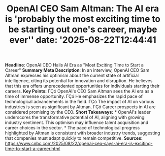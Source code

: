 ﻿---
title: "OpenAI CEO Sam Altman: The AI era is 'probably the most exciting time to be starting out one's career, maybe ever''
date: '2025-08-22T12:44:41"
category: "Markets"
summary: ""
slug: "openai ceo sam altman the ai era is probably the most exciti"
source_urls:
  - "https://www.cnbc.com/2025/08/22/openai-ceo-says-ai-era-is-exciting-time-to-start-a-career.html"
seo:
  title: "OpenAI CEO Sam Altman: The AI era is 'probably the most exciting time to be starting out one's career, maybe ever' | Hash n Hedge'
  description: '"
  keywords: ["news", "markets", "brief"]
---
**Headline**: OpenAI CEO Hails AI Era as "Most Exciting Time to Start a Career"  **Summary Meta Description**: In an interview, OpenAI CEO Sam Altman expresses his optimism about the current state of artificial intelligence, citing its potential for innovation and disruption. He believes that this era offers unprecedented opportunities for individuals starting their careers.  **Key Points:**  ΓÇó OpenAI's CEO Sam Altman sees the AI era as a time of immense opportunity. ΓÇó He emphasizes the rapid pace of technological advancements in the field. ΓÇó The impact of AI on various industries is seen as significant by Altman. ΓÇó Career prospects in AI are considered promising by the CEO.  **Short Takeaways:**  * OpenAI's leader underscores the transformative potential of AI, aligning with growing industry sentiment. This optimism may influence talent acquisition and career choices in the sector. * The pace of technological progress highlighted by Altman is consistent with broader industry trends, suggesting that companies must adapt quickly to remain competitive.  **Sources**:  https://www.cnbc.com/2025/08/22/openai-ceo-says-ai-era-is-exciting-time-to-start-a-career.html 
